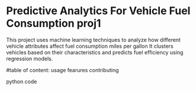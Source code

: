 # Predictive Analytics For Vehicle Fuel Consumption proj1

This project uses machine learning techniques to analyze how different vehicle attributes affect fuel consumption miles per gallon
It clusters vehicles based on their characteristics and predicts fuel efficiency using regression models.

#table of content:
usage
fearures
contributing

python code
